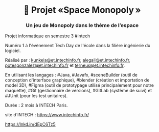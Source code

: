 <h1 align="center">👋 Projet «Space Monopoly »</h1>
<h3 align="center">Un jeu de Monopoly dans le thème de l’espace</h3>

Projet informatique en semestre 3 #intech

Numéro 1 à l'évènement Tech Day de l'école dans la filière ingénierie du logiciel.

Réalisé par : kunkela@et.intechinfo.fr, alegall@et.intechinfo.fr, potesgonzalez@et.intechinfo.fr et terneus@et.intechinfo.fr.

En utilisant les langages : #Java, #Javafx, #sceneBuilder (outil de conception d'interface graphique), #blender (création et importation de model 3D), #Figma (outil de prototypage utilisé principalement pour notre maquette), #Git (gestionnaire de versions), #GitLab (système de suivi) et #JUnit (pour les test unitaires).

Durée : 2 mois à INTECH Paris.

site d'INTECH : https://www.intechinfo.fr/

https://lnkd.in/dEpC6Tz5
